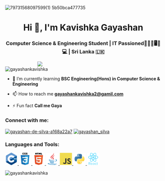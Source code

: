 
![79731568097599(1) 5b50bca477735](https://github.com/GayashanKavishka/GayashanKavishka/assets/167881650/bb9ffb23-c547-4f7d-8574-9df2058d4f07)

<h1 align="center">Hi 👋, I'm Kavishka Gayashan</h1>
<h3 align="center">Computer Science & Engineering Student | IT Passioned👨🏻‍💻🖥️📱💻 | Sri Lanka 🇱🇰</h3>
<img src ="https://cdn.dribbble.com/users/1708816/screenshots/15637256/media/f9826f0af8a49462f048262a8502035b.gif"   align = "right" width = 400 >

<p align="left"> <img src="https://komarev.com/ghpvc/?username=gayashankavishka&label=Profile%20views&color=0e75b6&style=flat" alt="gayashankavishka" /> </p>

- 🌱 I’m currently learning **BSC Engineering(Hons) in Computer Science & Engineering**

- 📫 How to reach me **gayashankavishka2@gamil.com**

- ⚡ Fun fact **Call me Gaya**

<h3 align="left">Connect with me:</h3>
<p align="left">
<a href="https://linkedin.com/in/gayashan-de-silva-a168a22a7" target="blank"><img align="center" src="https://raw.githubusercontent.com/rahuldkjain/github-profile-readme-generator/master/src/images/icons/Social/linked-in-alt.svg" alt="gayashan-de-silva-a168a22a7" height="30" width="40" /></a>
<a href="https://instagram.com/gayashan_silva" target="blank"><img align="center" src="https://raw.githubusercontent.com/rahuldkjain/github-profile-readme-generator/master/src/images/icons/Social/instagram.svg" alt="gayashan_silva" height="30" width="40" /></a>
</p>

<h3 align="left">Languages and Tools:</h3>
<p align="left"> <a href="https://www.w3schools.com/cpp/" target="_blank" rel="noreferrer"> <img src="https://raw.githubusercontent.com/devicons/devicon/master/icons/cplusplus/cplusplus-original.svg" alt="cplusplus" width="40" height="40"/> </a> <a href="https://www.w3schools.com/css/" target="_blank" rel="noreferrer"> <img src="https://raw.githubusercontent.com/devicons/devicon/master/icons/css3/css3-original-wordmark.svg" alt="css3" width="40" height="40"/> </a> <a href="https://www.w3.org/html/" target="_blank" rel="noreferrer"> <img src="https://raw.githubusercontent.com/devicons/devicon/master/icons/html5/html5-original-wordmark.svg" alt="html5" width="40" height="40"/> </a> <a href="https://www.java.com" target="_blank" rel="noreferrer"> <img src="https://raw.githubusercontent.com/devicons/devicon/master/icons/java/java-original.svg" alt="java" width="40" height="40"/> </a> <a href="https://developer.mozilla.org/en-US/docs/Web/JavaScript" target="_blank" rel="noreferrer"> <img src="https://raw.githubusercontent.com/devicons/devicon/master/icons/javascript/javascript-original.svg" alt="javascript" width="40" height="40"/> </a> <a href="https://www.python.org" target="_blank" rel="noreferrer"> <img src="https://raw.githubusercontent.com/devicons/devicon/master/icons/python/python-original.svg" alt="python" width="40" height="40"/> </a> <a href="https://reactjs.org/" target="_blank" rel="noreferrer"> <img src="https://raw.githubusercontent.com/devicons/devicon/master/icons/react/react-original-wordmark.svg" alt="react" width="40" height="40"/> </a> </p>
<p><img align="left" src="https://github-readme-stats.vercel.app/api/top-langs?username=gayashankavishka&show_icons=true&locale=en&layout=compact" alt="gayashankavishka" /></p>

